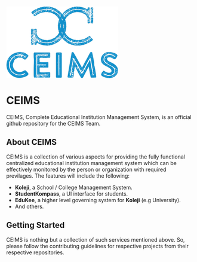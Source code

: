 ![CEIMS LOGO](CEIMS-LOGO.png)

# CEIMS

CEIMS, Complete Educational Institution Management System, is an official github repository for the CEIMS Team.

## About CEIMS

CEIMS is a collection of various aspects for providing the fully functional centralized educational institution management system which can be effectively monitored by the person or organization with required previlages. The features will include the following:

- **Koleji**, a School / College Management System.
- **StudentKompass**, a UI interface for students.
- **EduKee**, a higher level governing system for **Koleji** (e.g University).
- And others.

## Getting Started

CEIMS is nothing but a collection of such services mentioned above. So, please follow the contributing guidelines for respective projects from their respective repositories.
